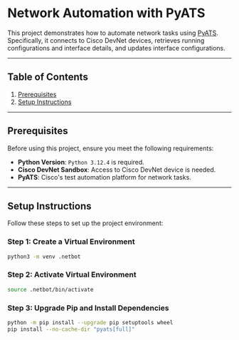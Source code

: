 # Network Automation with PyATS

This project demonstrates how to automate network tasks using [PyATS](https://developer.cisco.com/pyats/). Specifically, it connects to Cisco DevNet devices, retrieves running configurations and interface details, and updates interface configurations.

---

## Table of Contents
1. [Prerequisites](#prerequisites)
2. [Setup Instructions](#setup-instructions)

---

## Prerequisites

Before using this project, ensure you meet the following requirements:

- **Python Version**: `Python 3.12.4` is required.
- **Cisco DevNet Sandbox**: Access to Cisco DevNet device is needed.
- **PyATS**: Cisco's test automation platform for network tasks.

---

## Setup Instructions

Follow these steps to set up the project environment:

### Step 1: Create a Virtual Environment
```bash
python3 -m venv .netbot
```

### Step 2: Activate Virtual Environment
```bash
source .netbot/bin/activate
```

### Step 3: Upgrade Pip and Install Dependencies
```bash
python -m pip install --upgrade pip setuptools wheel
pip install --no-cache-dir "pyats[full]"
```


